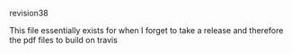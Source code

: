revision38

This file essentially exists for when I forget to take a release and therefore the pdf files to build on travis
